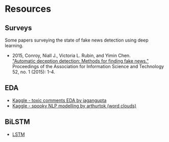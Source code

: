 # Resources

## Surveys

Some papers surveying the state of fake news detection using deep learning.

* 2015, Conroy, Niall J., Victoria L. Rubin, and Yimin Chen.   
["Automatic deception detection: Methods for finding fake news."](https://onlinelibrary.wiley.com/doi/epdf/10.1002/pra2.2015.145052010082)  
Proceedings of the Association for Information Science and Technology 52, no. 1 (2015): 1-4.


## EDA

* [Kaggle - toxic comments EDA by jagangupta](https://www.kaggle.com/jagangupta/stop-the-s-toxic-comments-eda)
* [Kaggle - spooky NLP modelling by arthurtok (word clouds)](https://www.kaggle.com/arthurtok/spooky-nlp-and-topic-modelling-tutorial)

## BiLSTM

* [LSTM](https://www.kaggle.com/ziliwang/baseline-pytorch-bilstm)